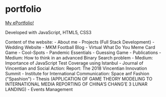 # portfolio
[My ePortfolio!](http://annamorozova.life)

Developed with JavaScript, HTML5, CSS3

Content of the website:
    - About me
    - Projects (Full Stack Development)
        - Wedding Website
        - MKM Football Blog
        - Virtual What Do You Meme Card Game 
        - Cool-Spots
        - Pandemic Essentials
        - Guessing Game
    - Publications
        - Medium: How to think in an advanced Binary Search problem
        - Medium: Importance of JavaScript Test Coverage using Istanbul
        - Journal of Vincentian and Social Action: Report: The 2018 Vincentian Innovation Summit
        - Institute for International Communication: Space anf Fashion ("Spashion")
    - Thesis (APPLICATION OF GAME THEORY MODELING TO INTERNATIONAL MEDIA REPORTING OF CHINA’S CHANG’E 3 LUNAR LANDING)
    - Events Management

